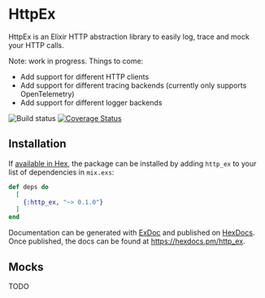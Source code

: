# HttpEx

HttpEx is an Elixir HTTP abstraction library to easily log, trace and mock your HTTP calls.

Note: work in progress. Things to come:

* Add support for different HTTP clients
* Add support for different tracing backends (currently only supports OpenTelemetry)
* Add support for different logger backends

![Build status](https://github.com/wuunder/http_ex/actions/workflows/ci.yml/badge.svg)
[![Coverage Status](https://coveralls.io/repos/github/wuunder/http_ex/badge.svg?branch=main)](https://coveralls.io/github/wuunder/http_ex?branch=main)

## Installation

If [available in Hex](https://hex.pm/docs/publish), the package can be installed
by adding `http_ex` to your list of dependencies in `mix.exs`:

```elixir
def deps do
  [
    {:http_ex, "~> 0.1.0"}
  ]
end
```

Documentation can be generated with [ExDoc](https://github.com/elixir-lang/ex_doc)
and published on [HexDocs](https://hexdocs.pm). Once published, the docs can
be found at <https://hexdocs.pm/http_ex>.

## Mocks

TODO
